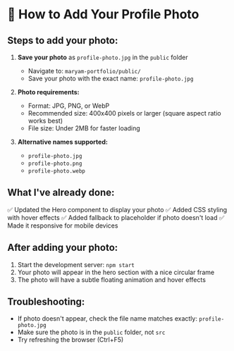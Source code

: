 # 📸 How to Add Your Profile Photo

## Steps to add your photo:

1. **Save your photo** as `profile-photo.jpg` in the `public` folder
   - Navigate to: `maryam-portfolio/public/`
   - Save your photo with the exact name: `profile-photo.jpg`

2. **Photo requirements:**
   - Format: JPG, PNG, or WebP
   - Recommended size: 400x400 pixels or larger (square aspect ratio works best)
   - File size: Under 2MB for faster loading

3. **Alternative names supported:**
   - `profile-photo.jpg`
   - `profile-photo.png`
   - `profile-photo.webp`

## What I've already done:

✅ Updated the Hero component to display your photo
✅ Added CSS styling with hover effects
✅ Added fallback to placeholder if photo doesn't load
✅ Made it responsive for mobile devices

## After adding your photo:

1. Start the development server: `npm start`
2. Your photo will appear in the hero section with a nice circular frame
3. The photo will have a subtle floating animation and hover effects

## Troubleshooting:

- If photo doesn't appear, check the file name matches exactly: `profile-photo.jpg`
- Make sure the photo is in the `public` folder, not `src`
- Try refreshing the browser (Ctrl+F5)
